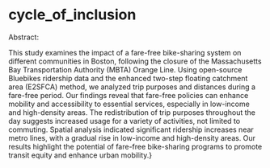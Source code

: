 # cycle_of_inclusion

Abstract:

This study examines the impact of a fare-free bike-sharing system on different communities in Boston, following the closure of the Massachusetts Bay Transportation Authority (MBTA) Orange Line. Using open-source Bluebikes ridership data and the enhanced two-step floating catchment area (E2SFCA) method, we analyzed trip purposes and distances during a fare-free period. Our findings reveal that fare-free policies can enhance mobility and accessibility to essential services, especially in low-income and high-density areas. The redistribution of trip purposes throughout the day suggests increased usage for a variety of activities, not limited to commuting. Spatial analysis indicated significant ridership increases near metro lines, with a gradual rise in low-income and high-density areas. Our results highlight the potential of fare-free bike-sharing programs to promote transit equity and enhance urban mobility.}
